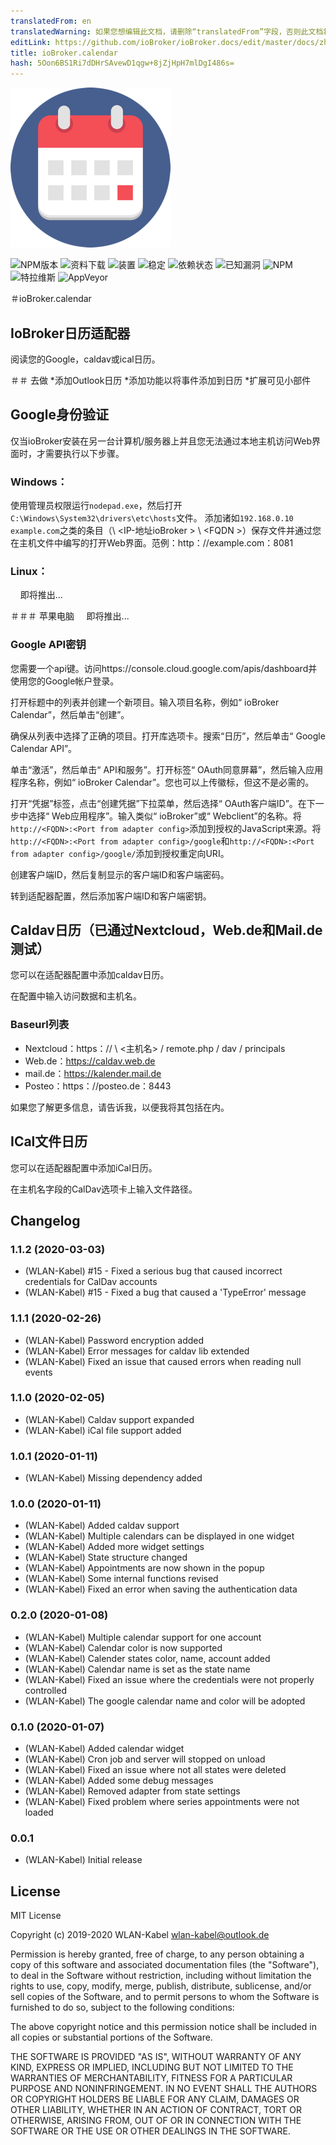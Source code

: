```yaml
---
translatedFrom: en
translatedWarning: 如果您想编辑此文档，请删除“translatedFrom”字段，否则此文档将再次自动翻译
editLink: https://github.com/ioBroker/ioBroker.docs/edit/master/docs/zh-cn/adapterref/iobroker.calendar/README.md
title: ioBroker.calendar
hash: 5Oon6BS1Ri7dDHrSAvewD1qgw+8jZjHpH7mlDgI486s=
---
```

![商标](../../../en/adapterref/iobroker.calendar/admin/calendar.png)

![NPM版本](http://img.shields.io/npm/v/iobroker.calendar.svg?logo=npm)
![资料下载](https://img.shields.io/npm/dm/iobroker.calendar?logo=npm)
![装置](http://iobroker.live/badges/calendar-installed.svg)
![稳定](http://iobroker.live/badges/calendar-stable.svg)
![依赖状态](https://img.shields.io/david/WLAN-Kabel/ioBroker.calendar.svg)
![已知漏洞](https://snyk.io/test/github/WLAN-Kabel/ioBroker.calendar/badge.svg)
![NPM](https://nodei.co/npm/iobroker.calendar.png?downloads=true)
![特拉维斯](http://img.shields.io/travis/WLAN-Kabel/ioBroker.calendar/master.svg?logo=travis)
![AppVeyor](https://img.shields.io/appveyor/build/WLANKabel/ioBroker-calendar/master?logo=appveyor)

＃ioBroker.calendar
## IoBroker日历适配器
阅读您的Google，caldav或ical日历。

＃＃ 去做
*添加Outlook日历
*添加功能以将事件添加到日历
*扩展可见小部件

## Google身份验证
仅当ioBroker安装在另一台计算机/服务器上并且您无法通过本地主机访问Web界面时，才需要执行以下步骤。

### Windows：
使用管理员权限运行```nodepad.exe```，然后打开```C:\Windows\System32\drivers\etc\hosts```文件。
添加诸如```192.168.0.10    example.com```之类的条目（\ <IP-地址ioBroker \> \ <FQDN \>）保存文件并通过您在主机文件中编写的<FQDN>打开Web界面。范例：http：//example.com：8081

### Linux：
    即将推出...

＃＃＃ 苹果电脑
    即将推出...

### Google API密钥
您需要一个api键。访问https://console.cloud.google.com/apis/dashboard并使用您的Google帐户登录。

打开标题中的列表并创建一个新项目。输入项目名称，例如“ ioBroker Calendar”，然后单击“创建”。

确保从列表中选择了正确的项目。打开库选项卡。搜索“日历”，然后单击“ Google Calendar API”。

单击“激活”，然后单击“ API和服务”。打开标签“ OAuth同意屏幕”，然后输入应用程序名称，例如“ ioBroker Calendar”。您也可以上传徽标，但这不是必需的。

打开“凭据”标签，点击“创建凭据”下拉菜单，然后选择“ OAuth客户端ID”。在下一步中选择“ Web应用程序”。输入类似“ ioBroker”或“ Webclient”的名称。将```http://<FQDN>:<Port from adapter config>```添加到授权的JavaScript来源。将```http://<FQDN>:<Port from adapter config>/google```和```http://<FQDN>:<Port from adapter config>/google/```添加到授权重定向URI。

创建客户端ID，然后复制显示的客户端ID和客户端密码。

转到适配器配置，然后添加客户端ID和客户端密钥。

## Caldav日历（已通过Nextcloud，Web.de和Mail.de测试）
您可以在适配器配置中添加caldav日历。

在配置中输入访问数据和主机名。

### Baseurl列表
* Nextcloud：https：// \ <主机名\> / remote.php / dav / principals
* Web.de：https://caldav.web.de
* mail.de：https://kalender.mail.de
* Posteo：https：//posteo.de：8443

如果您了解更多信息，请告诉我，以便我将其包括在内。

## ICal文件日历
您可以在适配器配置中添加iCal日历。

在主机名字段的CalDav选项卡上输入文件路径。

## Changelog

### 1.1.2 (2020-03-03)
* (WLAN-Kabel) #15 - Fixed a serious bug that caused incorrect credentials for CalDav accounts
* (WLAN-Kabel) #15 - Fixed a bug that caused a 'TypeError' message

### 1.1.1 (2020-02-26)
* (WLAN-Kabel) Password encryption added
* (WLAN-Kabel) Error messages for caldav lib extended
* (WLAN-Kabel) Fixed an issue that caused errors when reading null events

### 1.1.0 (2020-02-05)
* (WLAN-Kabel) Caldav support expanded
* (WLAN-Kabel) iCal file support added

### 1.0.1 (2020-01-11)
* (WLAN-Kabel) Missing dependency added

### 1.0.0 (2020-01-11)
* (WLAN-Kabel) Added caldav support
* (WLAN-Kabel) Multiple calendars can be displayed in one widget
* (WLAN-Kabel) Added more widget settings
* (WLAN-Kabel) State structure changed
* (WLAN-Kabel) Appointments are now shown in the popup
* (WLAN-Kabel) Some internal functions revised
* (WLAN-Kabel) Fixed an error when saving the authentication data

### 0.2.0 (2020-01-08)
* (WLAN-Kabel) Multiple calendar support for one account
* (WLAN-Kabel) Calendar color is now supported
* (WLAN-Kabel) Calender states color, name, account added
* (WLAN-Kabel) Calendar name is set as the state name
* (WLAN-Kabel) Fixed an issue where the credentials were not properly controlled
* (WLAN-Kabel) The google calendar name and color will be adopted

### 0.1.0 (2020-01-07)
* (WLAN-Kabel) Added calendar widget
* (WLAN-Kabel) Cron job and server will stopped on unload
* (WLAN-Kabel) Fixed an issue where not all states were deleted
* (WLAN-Kabel) Added some debug messages
* (WLAN-Kabel) Removed adapter from state settings
* (WLAN-Kabel) Fixed problem where series appointments were not loaded

### 0.0.1
* (WLAN-Kabel) Initial release

## License
MIT License

Copyright (c) 2019-2020 WLAN-Kabel <wlan-kabel@outlook.de>

Permission is hereby granted, free of charge, to any person obtaining a copy
of this software and associated documentation files (the "Software"), to deal
in the Software without restriction, including without limitation the rights
to use, copy, modify, merge, publish, distribute, sublicense, and/or sell
copies of the Software, and to permit persons to whom the Software is
furnished to do so, subject to the following conditions:

The above copyright notice and this permission notice shall be included in all
copies or substantial portions of the Software.

THE SOFTWARE IS PROVIDED "AS IS", WITHOUT WARRANTY OF ANY KIND, EXPRESS OR
IMPLIED, INCLUDING BUT NOT LIMITED TO THE WARRANTIES OF MERCHANTABILITY,
FITNESS FOR A PARTICULAR PURPOSE AND NONINFRINGEMENT. IN NO EVENT SHALL THE
AUTHORS OR COPYRIGHT HOLDERS BE LIABLE FOR ANY CLAIM, DAMAGES OR OTHER
LIABILITY, WHETHER IN AN ACTION OF CONTRACT, TORT OR OTHERWISE, ARISING FROM,
OUT OF OR IN CONNECTION WITH THE SOFTWARE OR THE USE OR OTHER DEALINGS IN THE
SOFTWARE.